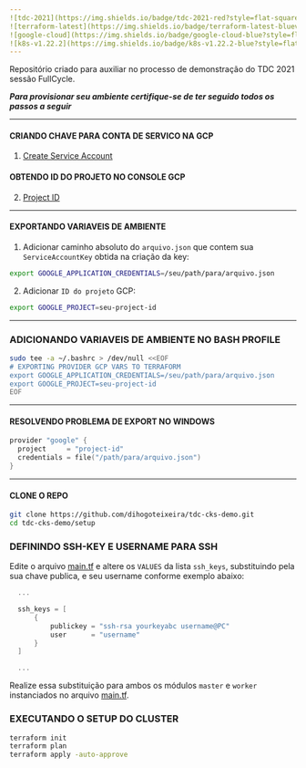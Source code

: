 ```yaml
---
![tdc-2021](https://img.shields.io/badge/tdc-2021-red?style=flat-square)
![terraform-latest](https://img.shields.io/badge/terraform-latest-blueviolet?style=flat-square)
![google-cloud](https://img.shields.io/badge/google-cloud-blue?style=flat-square)
![k8s-v1.22.2](https://img.shields.io/badge/k8s-v1.22.2-blue?style=flat-square)
---
```


Repositório criado para auxiliar no processo de demonstração do TDC 2021 sessão FullCycle.

***Para provisionar seu ambiente certifique-se de ter seguido todos os passos a seguir***

---
#### CRIANDO CHAVE PARA CONTA DE SERVICO NA GCP

1. [Create Service Account](https://console.cloud.google.com/apis/credentials/serviceaccountkey "Create Service Account")

#### OBTENDO ID DO PROJETO NO CONSOLE GCP

2. [Project ID](https://console.cloud.google.com/home/dashboard "Project ID")

---
#### EXPORTANDO VARIAVEIS DE AMBIENTE

1. Adicionar caminho absoluto do `arquivo.json` que contem sua `ServiceAccountKey` obtida na criação da key:
```sh
export GOOGLE_APPLICATION_CREDENTIALS=/seu/path/para/arquivo.json
```

2. Adicionar `ID do projeto` GCP:
```sh
export GOOGLE_PROJECT=seu-project-id
```

---
### ADICIONANDO VARIAVEIS DE AMBIENTE NO BASH PROFILE

```sh
sudo tee -a ~/.bashrc > /dev/null <<EOF
# EXPORTING PROVIDER GCP VARS TO TERRAFORM
export GOOGLE_APPLICATION_CREDENTIALS=/seu/path/para/arquivo.json
export GOOGLE_PROJECT=seu-project-id
EOF
```
---
#### RESOLVENDO PROBLEMA DE EXPORT NO WINDOWS

```go
provider "google" {
  project     = "project-id"
  credentials = file("/path/para/arquivo.json")
}
```
---

#### CLONE O REPO

```sh
git clone https://github.com/dihogoteixeira/tdc-cks-demo.git
cd tdc-cks-demo/setup
```

### DEFININDO SSH-KEY E USERNAME PARA SSH

Edite o arquivo [main.tf](setup/main.tf) e altere os `VALUES` da lista `ssh_keys`, substituindo pela sua chave publica, e seu username conforme exemplo abaixo:

```go
  ...

  ssh_keys = [
      {
          publickey = "ssh-rsa yourkeyabc username@PC"
          user      = "username"
      } 
  ]

  ...
```

Realize essa substituição para ambos os módulos `master` e `worker` instanciados no arquivo [main.tf](setup/main.tf).

### EXECUTANDO O SETUP DO CLUSTER

```sh
terraform init
terraform plan
terraform apply -auto-approve
```